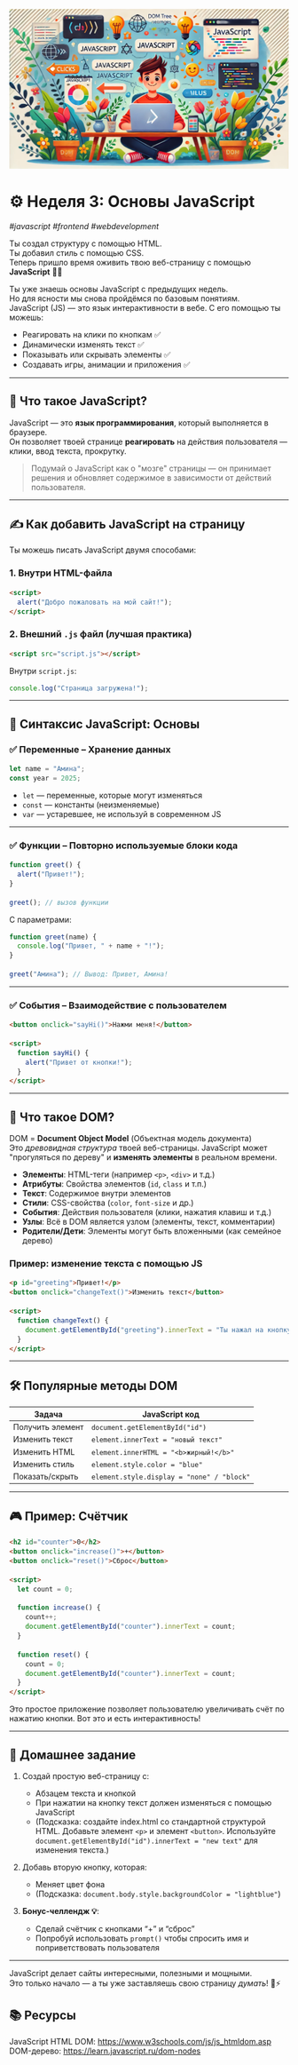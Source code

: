 
![](image.png)
# ⚙️ Неделя 3: Основы JavaScript
*#javascript #frontend #webdevelopment*

Ты создал структуру с помощью HTML.  
Ты добавил стиль с помощью CSS.  
Теперь пришло время оживить твою веб-страницу с помощью **JavaScript** 🧠💥

Ты уже знаешь основы JavaScript с предыдущих недель.  
Но для ясности мы снова пройдёмся по базовым понятиям.  
JavaScript (JS) — это язык интерактивности в вебе. С его помощью ты можешь:
- Реагировать на клики по кнопкам ✅  
- Динамически изменять текст ✅  
- Показывать или скрывать элементы ✅  
- Создавать игры, анимации и приложения ✅

---

## 🧠 Что такое JavaScript?

JavaScript — это **язык программирования**, который выполняется в браузере.  
Он позволяет твоей странице **реагировать** на действия пользователя — клики, ввод текста, прокрутку.

> Подумай о JavaScript как о "мозге" страницы — он принимает решения и обновляет содержимое в зависимости от действий пользователя.

---

## ✍️ Как добавить JavaScript на страницу

Ты можешь писать JavaScript двумя способами:

### 1. Внутри HTML-файла
```html
<script>
  alert("Добро пожаловать на мой сайт!");
</script>
```

### 2. Внешний `.js` файл (лучшая практика)
```html
<script src="script.js"></script>
```

Внутри `script.js`:
```js
console.log("Страница загружена!");
```

---

## 🧩 Синтаксис JavaScript: Основы

### ✅ Переменные – Хранение данных
```js
let name = "Амина";
const year = 2025;
```

- `let` — переменные, которые могут изменяться  
- `const` — константы (неизменяемые)  
- `var` — устаревшее, не используй в современном JS

---

### ✅ Функции – Повторно используемые блоки кода
```js
function greet() {
  alert("Привет!");
}

greet(); // вызов функции
```

С параметрами:
```js
function greet(name) {
  console.log("Привет, " + name + "!");
}

greet("Амина"); // Вывод: Привет, Амина!
```

---

### ✅ События – Взаимодействие с пользователем
```html
<button onclick="sayHi()">Нажми меня!</button>

<script>
  function sayHi() {
    alert("Привет от кнопки!");
  }
</script>
```

---

## 🌱 Что такое DOM?

DOM = **Document Object Model** (Объектная модель документа)  
Это *древовидная структура* твоей веб-страницы. JavaScript может "прогуляться по дереву" и **изменять элементы** в реальном времени.
- **Элементы**: HTML-теги (например `<p>`, `<div>` и т.д.)
- **Атрибуты**: Свойства элементов (`id`, `class` и т.п.)
- **Текст**: Содержимое внутри элементов
- **Стили**: CSS-свойства (`color`, `font-size` и др.)
- **События**: Действия пользователя (клики, нажатия клавиш и т.д.)
- **Узлы**: Всё в DOM является узлом (элементы, текст, комментарии)
- **Родители/Дети**: Элементы могут быть вложенными (как семейное дерево)

### Пример: изменение текста с помощью JS
```html
<p id="greeting">Привет!</p>
<button onclick="changeText()">Изменить текст</button>

<script>
  function changeText() {
    document.getElementById("greeting").innerText = "Ты нажал на кнопку!";
  }
</script>
```

---

## 🛠 Популярные методы DOM

| Задача         | JavaScript код                                |
|----------------|------------------------------------------------|
| Получить элемент | `document.getElementById("id")`               |
| Изменить текст   | `element.innerText = "новый текст"`           |
| Изменить HTML    | `element.innerHTML = "<b>жирный!</b>"`        |
| Изменить стиль   | `element.style.color = "blue"`                |
| Показать/скрыть  | `element.style.display = "none" / "block"`    |

---

## 🎮 Пример: Счётчик
```html
<h2 id="counter">0</h2>
<button onclick="increase()">+</button>
<button onclick="reset()">Сброс</button>

<script>
  let count = 0;

  function increase() {
    count++;
    document.getElementById("counter").innerText = count;
  }

  function reset() {
    count = 0;
    document.getElementById("counter").innerText = count;
  }
</script>
```

Это простое приложение позволяет пользователю увеличивать счёт по нажатию кнопки. Вот это и есть интерактивность!

---

## 🧪 Домашнее задание

1. Создай простую веб-страницу с:
   - Абзацем текста и кнопкой
   - При нажатии на кнопку текст должен изменяться с помощью JavaScript
   - (Подсказка: создайте index.html со стандартной структурой HTML. Добавьте элемент `<p>` и элемент `<button>`. Используйте `document.getElementById("id").innerText = "new text"` для изменения текста.)

2. Добавь вторую кнопку, которая:
   - Меняет цвет фона
   - (Подсказка: `document.body.style.backgroundColor = "lightblue"`)

3. **Бонус-челлендж 💡**:
   - Сделай счётчик с кнопками “+” и “сброс”
   - Попробуй использовать `prompt()` чтобы спросить имя и поприветствовать пользователя

---

JavaScript делает сайты интересными, полезными и мощными.  
Это только начало — а ты уже заставляешь свою страницу *думать*! 🧠⚡

## 📚 Ресурсы
JavaScript HTML DOM: https://www.w3schools.com/js/js_htmldom.asp  
DOM-дерево: https://learn.javascript.ru/dom-nodes
